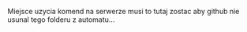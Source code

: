 Miejsce uzycia komend na serwerze musi to tutaj zostac aby github nie usunal tego folderu z automatu...